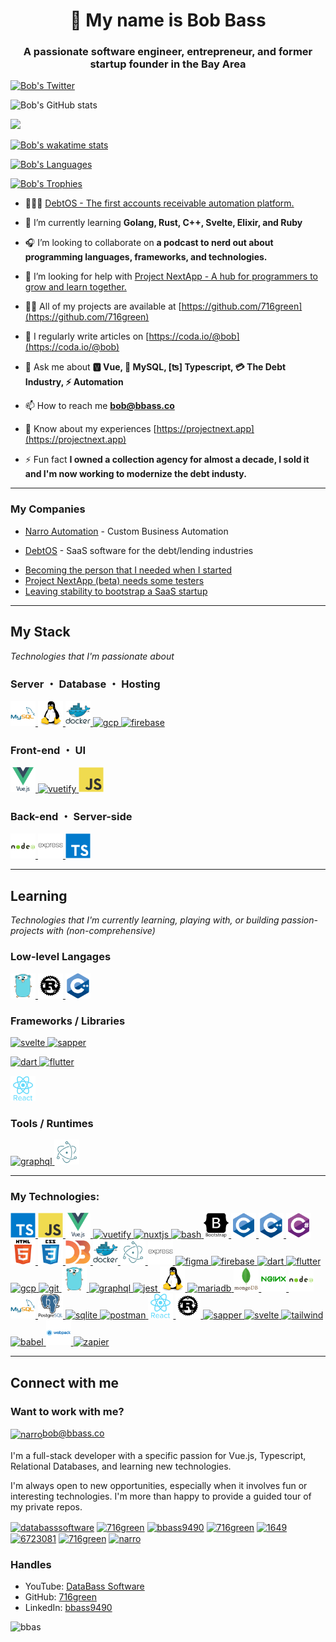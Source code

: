 <h1 align="center">👋 My name is Bob Bass</h1>

<h3 align="center">A passionate software engineer, entrepreneur, and former startup founder in the Bay Area</h3>

[![Bob's Twitter](https://img.shields.io/twitter/follow/bobdotjs?logo=twitter&style=for-the-badge)](https://twitter.com/bobdotjs)

![Bob's GitHub stats](https://github-readme-stats.vercel.app/api?username=716green&show_icons=true&theme=radical)

[![](https://github-readme-streak-stats.herokuapp.com/?user=716green&theme=radical)](https://github.com/716green)

[![Bob's wakatime stats](https://github-readme-stats.vercel.app/api/wakatime?username=DataBass&theme=radical)](https://github.com/716green/github-readme-stats)

[![Bob's Languages](https://github-readme-stats.vercel.app/api/top-langs?username=716green&show_icons=true&locale=en&theme=radical)](https://github.com/716green)

[![Bob's Trophies](https://github-profile-trophy.vercel.app/?username=716green&theme=darkhub&column=4&margin-w=5&margin-h=5)](https://github.com/ryo-ma/github-profile-trophy)

- 👨🏻‍💻 [DebtOS - The first accounts receivable automation platform.](https://DebtCollect.io)

- 🌱 I’m currently learning **Golang, Rust, C++, Svelte, Elixir, and Ruby**

- 🎧 I’m looking to collaborate on **a podcast to nerd out about programming languages, frameworks, and technologies.**

- 🤝 I’m looking for help with [Project NextApp - A hub for programmers to grow and learn together.](https://ProjectNext.app)

- 👨‍💻 All of my projects are available at [https://github.com/716green](https://github.com/716green)

- 📝 I regularly write articles on [https://coda.io/@bob](https://coda.io/@bob)

- 💬 Ask me about **🆅 Vue, 🐬 MySQL, [ʦ] Typescript, 💳 The Debt Industry, ⚡️ Automation**

- 📫 How to reach me **bob@bbass.co**

- 📄 Know about my experiences [https://projectnext.app](https://projectnext.app)

- ⚡ Fun fact **I owned a collection agency for almost a decade, I sold it and I'm now working to modernize the debt industy.**

---

### My Companies

- <a href="https://narro.app">Narro Automation</a> - Custom Business Automation

- <a href="https://debtcollect.io">DebtOS</a> -
  SaaS software for the debt/lending industries

<!--
### Blogs posts
todo: create RSS feed
https://rahuldkjain.github.io/gh-profile-readme-generator/addons#popular-sources
-->

<!-- BLOG-POST-LIST:START -->
- [Becoming the person that I needed when I started](https://dev.to/716green/becoming-the-person-that-i-needed-when-i-started-29jn)
- [Project NextApp &lpar;beta&rpar; needs some testers](https://dev.to/716green/project-nextapp-beta-needs-some-testers-3fm6)
- [Leaving stability to bootstrap a SaaS startup](https://dev.to/716green/leaving-stability-to-bootstrap-a-saas-startup-175p)
<!-- BLOG-POST-LIST:END -->

---

## My Stack

_Technologies that I'm passionate about_

### Server ・ Database ・ Hosting

<a href="https://www.mysql.com/" target="_blank"> <img src="https://raw.githubusercontent.com/devicons/devicon/master/icons/mysql/mysql-original-wordmark.svg" alt="mysql" width="40" height="40"/> </a> <a href="https://www.linux.org/" target="_blank"> <img src="https://raw.githubusercontent.com/devicons/devicon/master/icons/linux/linux-original.svg" alt="linux" width="40" height="40"/> </a> <a href="https://www.docker.com/" target="_blank"> <img src="https://raw.githubusercontent.com/devicons/devicon/master/icons/docker/docker-original-wordmark.svg" alt="docker" width="40" height="40"/> </a> <a href="https://cloud.google.com" target="_blank"> <img src="https://www.vectorlogo.zone/logos/google_cloud/google_cloud-icon.svg" alt="gcp" width="40" height="40"/> </a> <a href="https://firebase.google.com/" target="_blank"> <img src="https://www.vectorlogo.zone/logos/firebase/firebase-icon.svg" alt="firebase" width="40" height="40"/> </a>

### Front-end ・ UI

<a href="https://vuejs.org/" target="_blank"> <img src="https://raw.githubusercontent.com/devicons/devicon/master/icons/vuejs/vuejs-original-wordmark.svg" alt="vuejs" width="40" height="40"/> </a> <a href="https://vuetifyjs.com/en/" target="_blank"> <img src="https://bestofjs.org/logos/vuetify.svg" alt="vuetify" width="40" height="40"/> </a> <a href="https://developer.mozilla.org/en-US/docs/Web/JavaScript" target="_blank"> <img src="https://raw.githubusercontent.com/devicons/devicon/master/icons/javascript/javascript-original.svg" alt="javascript" width="40" height="40"/> </a>

### Back-end ・ Server-side

<a href="https://nodejs.org" target="_blank"> <img src="https://raw.githubusercontent.com/devicons/devicon/master/icons/nodejs/nodejs-original-wordmark.svg" alt="nodejs" width="40" height="40"/> </a> <a href="https://expressjs.com" target="_blank"> <img src="https://raw.githubusercontent.com/devicons/devicon/master/icons/express/express-original-wordmark.svg" alt="express" width="40" height="40"/> </a> <a href="https://www.typescriptlang.org/" target="_blank"> <img src="https://raw.githubusercontent.com/devicons/devicon/master/icons/typescript/typescript-original.svg" alt="typescript" width="40" height="40"/> </a>

---

## Learning

_Technologies that I'm currently learning, playing with, or building passion-projects with (non-comprehensive)_

### Low-level Langages

<a href="https://www.w3schools.com/cs/" target="_blank"> <a href="https://golang.org" target="_blank"> <img src="https://raw.githubusercontent.com/devicons/devicon/master/icons/go/go-original.svg" alt="go" width="40" height="40"/> </a> <a href="https://www.rust-lang.org" target="_blank"> <img src="https://raw.githubusercontent.com/devicons/devicon/master/icons/rust/rust-plain.svg" alt="rust" width="40" height="40"/> </a> <img src="https://raw.githubusercontent.com/devicons/devicon/master/icons/cplusplus/cplusplus-original.svg" alt="cplusplus" width="40" height="40"/> </a>

### Frameworks / Libraries

<a href="https://svelte.dev" target="_blank"> <img src="https://upload.wikimedia.org/wikipedia/commons/1/1b/Svelte_Logo.svg" alt="svelte" width="40" height="40"/> </a> <a href="https://sapper.svelte.dev/" target="_blank"> <img src="https://raw.githubusercontent.com/bestofjs/bestofjs-webui/master/public/logos/sapper.svg" alt="sapper" width="40" height="40"/> </a> <a href="https://tailwindcss.com/" target="_blank">

<a href="https://dart.dev" target="_blank"> <img src="https://www.vectorlogo.zone/logos/dartlang/dartlang-icon.svg" alt="dart" width="40" height="40"/> </a> <a href="https://flutter.dev" target="_blank"> <img src="https://www.vectorlogo.zone/logos/flutterio/flutterio-icon.svg" alt="flutter" width="40" height="40"/> </a>

<a href="https://reactjs.org/" target="_blank"> <img src="https://raw.githubusercontent.com/devicons/devicon/master/icons/react/react-original-wordmark.svg" alt="react" width="40" height="40"/> </a>

### Tools / Runtimes

<a href="https://graphql.org" target="_blank"> <img src="https://www.vectorlogo.zone/logos/graphql/graphql-icon.svg" alt="graphql" width="40" height="40"/> </a><a href="https://www.electronjs.org" target="_blank"> <img src="https://raw.githubusercontent.com/devicons/devicon/master/icons/electron/electron-original.svg" alt="electron" width="40" height="40"/> </a>

---

### My Technologies:

<p align="left"> <a href="https://www.typescriptlang.org/" target="_blank"> <img src="https://raw.githubusercontent.com/devicons/devicon/master/icons/typescript/typescript-original.svg" alt="typescript" width="40" height="40"/> </a>  <a href="https://developer.mozilla.org/en-US/docs/Web/JavaScript" target="_blank"> <img src="https://raw.githubusercontent.com/devicons/devicon/master/icons/javascript/javascript-original.svg" alt="javascript" width="40" height="40"/> </a> <a href="https://vuejs.org/" target="_blank"> <img src="https://raw.githubusercontent.com/devicons/devicon/master/icons/vuejs/vuejs-original-wordmark.svg" alt="vuejs" width="40" height="40"/> </a> <a href="https://vuetifyjs.com/en/" target="_blank"> <img src="https://bestofjs.org/logos/vuetify.svg" alt="vuetify" width="40" height="40"/> </a> <a href="https://nuxtjs.org/" target="_blank"> <img src="https://www.vectorlogo.zone/logos/nuxtjs/nuxtjs-icon.svg" alt="nuxtjs" width="40" height="40"/> </a>  <a href="https://www.gnu.org/software/bash/" target="_blank"> <img src="https://www.vectorlogo.zone/logos/gnu_bash/gnu_bash-icon.svg" alt="bash" width="40" height="40"/> </a> <a href="https://getbootstrap.com" target="_blank"> <img src="https://raw.githubusercontent.com/devicons/devicon/master/icons/bootstrap/bootstrap-plain-wordmark.svg" alt="bootstrap" width="40" height="40"/> </a> <a href="https://www.cprogramming.com/" target="_blank"> <img src="https://raw.githubusercontent.com/devicons/devicon/master/icons/c/c-original.svg" alt="c" width="40" height="40"/> </a> <a href="https://www.w3schools.com/cpp/" target="_blank"> <img src="https://raw.githubusercontent.com/devicons/devicon/master/icons/cplusplus/cplusplus-original.svg" alt="cplusplus" width="40" height="40"/> </a> <a href="https://www.w3schools.com/cs/" target="_blank"> <img src="https://raw.githubusercontent.com/devicons/devicon/master/icons/csharp/csharp-original.svg" alt="csharp" width="40" height="40"/> </a> <a href="https://www.w3.org/html/" target="_blank"> <img src="https://raw.githubusercontent.com/devicons/devicon/master/icons/html5/html5-original-wordmark.svg" alt="html5" width="40" height="40"/> </a> <a href="https://www.w3schools.com/css/" target="_blank"> <img src="https://raw.githubusercontent.com/devicons/devicon/master/icons/css3/css3-original-wordmark.svg" alt="css3" width="40" height="40"/> </a> <a href="https://d3js.org/" target="_blank"> <img src="https://raw.githubusercontent.com/devicons/devicon/master/icons/d3js/d3js-original.svg" alt="d3js" width="40" height="40"/> </a> <a href="https://www.docker.com/" target="_blank"> <img src="https://raw.githubusercontent.com/devicons/devicon/master/icons/docker/docker-original-wordmark.svg" alt="docker" width="40" height="40"/> </a> <a href="https://www.electronjs.org" target="_blank"> <img src="https://raw.githubusercontent.com/devicons/devicon/master/icons/electron/electron-original.svg" alt="electron" width="40" height="40"/> </a> <a href="https://expressjs.com" target="_blank"> <img src="https://raw.githubusercontent.com/devicons/devicon/master/icons/express/express-original-wordmark.svg" alt="express" width="40" height="40"/> </a> <a href="https://www.figma.com/" target="_blank"> <img src="https://www.vectorlogo.zone/logos/figma/figma-icon.svg" alt="figma" width="40" height="40"/> </a> <a href="https://firebase.google.com/" target="_blank"> <img src="https://www.vectorlogo.zone/logos/firebase/firebase-icon.svg" alt="firebase" width="40" height="40"/> </a> <a href="https://dart.dev" target="_blank"> <img src="https://www.vectorlogo.zone/logos/dartlang/dartlang-icon.svg" alt="dart" width="40" height="40"/> </a>  <a href="https://flutter.dev" target="_blank"> <img src="https://www.vectorlogo.zone/logos/flutterio/flutterio-icon.svg" alt="flutter" width="40" height="40"/> </a> <a href="https://cloud.google.com" target="_blank"> <img src="https://www.vectorlogo.zone/logos/google_cloud/google_cloud-icon.svg" alt="gcp" width="40" height="40"/> </a> <a href="https://git-scm.com/" target="_blank"> <img src="https://www.vectorlogo.zone/logos/git-scm/git-scm-icon.svg" alt="git" width="40" height="40"/> </a> <a href="https://golang.org" target="_blank"> <img src="https://raw.githubusercontent.com/devicons/devicon/master/icons/go/go-original.svg" alt="go" width="40" height="40"/> </a> <a href="https://graphql.org" target="_blank"> <img src="https://www.vectorlogo.zone/logos/graphql/graphql-icon.svg" alt="graphql" width="40" height="40"/> </a>  <a href="https://jestjs.io" target="_blank"> <img src="https://www.vectorlogo.zone/logos/jestjsio/jestjsio-icon.svg" alt="jest" width="40" height="40"/> </a> <a href="https://www.linux.org/" target="_blank"> <img src="https://raw.githubusercontent.com/devicons/devicon/master/icons/linux/linux-original.svg" alt="linux" width="40" height="40"/> </a> <a href="https://mariadb.org/" target="_blank"> <img src="https://www.vectorlogo.zone/logos/mariadb/mariadb-icon.svg" alt="mariadb" width="40" height="40"/> </a> <a href="https://www.mongodb.com/" target="_blank"> <img src="https://raw.githubusercontent.com/devicons/devicon/master/icons/mongodb/mongodb-original-wordmark.svg" alt="mongodb" width="40" height="40"/> </a>  <a href="https://www.nginx.com" target="_blank"> <img src="https://raw.githubusercontent.com/devicons/devicon/master/icons/nginx/nginx-original.svg" alt="nginx" width="40" height="40"/> </a> <a href="https://nodejs.org" target="_blank"> <img src="https://raw.githubusercontent.com/devicons/devicon/master/icons/nodejs/nodejs-original-wordmark.svg" alt="nodejs" width="40" height="40"/> </a> <a href="https://www.mysql.com/" target="_blank"> <img src="https://raw.githubusercontent.com/devicons/devicon/master/icons/mysql/mysql-original-wordmark.svg" alt="mysql" width="40" height="40"/> </a> <a href="https://www.postgresql.org" target="_blank"> <img src="https://raw.githubusercontent.com/devicons/devicon/master/icons/postgresql/postgresql-original-wordmark.svg" alt="postgresql" width="40" height="40"/> </a> <a href="https://www.sqlite.org/" target="_blank"> <img src="https://www.vectorlogo.zone/logos/sqlite/sqlite-icon.svg" alt="sqlite" width="40" height="40"/> </a>  <a href="https://postman.com" target="_blank"> <img src="https://www.vectorlogo.zone/logos/getpostman/getpostman-icon.svg" alt="postman" width="40" height="40"/> </a> <a href="https://reactjs.org/" target="_blank"> <img src="https://raw.githubusercontent.com/devicons/devicon/master/icons/react/react-original-wordmark.svg" alt="react" width="40" height="40"/> </a> <a href="https://www.rust-lang.org" target="_blank"> <img src="https://raw.githubusercontent.com/devicons/devicon/master/icons/rust/rust-plain.svg" alt="rust" width="40" height="40"/> </a> <a href="https://sapper.svelte.dev/" target="_blank"> <img src="https://raw.githubusercontent.com/bestofjs/bestofjs-webui/master/public/logos/sapper.svg" alt="sapper" width="40" height="40"/> </a> <a href="https://svelte.dev" target="_blank"> <img src="https://upload.wikimedia.org/wikipedia/commons/1/1b/Svelte_Logo.svg" alt="svelte" width="40" height="40"/> </a> <a href="https://tailwindcss.com/" target="_blank"> <img src="https://www.vectorlogo.zone/logos/tailwindcss/tailwindcss-icon.svg" alt="tailwind" width="40" height="40"/> </a> <a href="https://babeljs.io/" target="_blank"> <img src="https://www.vectorlogo.zone/logos/babeljs/babeljs-icon.svg" alt="babel" width="40" height="40"/> </a> <a href="https://webpack.js.org" target="_blank"> <img src="https://raw.githubusercontent.com/devicons/devicon/d00d0969292a6569d45b06d3f350f463a0107b0d/icons/webpack/webpack-original-wordmark.svg" alt="webpack" width="40" height="40"/> </a> <a href="https://zapier.com" target="_blank"> <img src="https://www.vectorlogo.zone/logos/zapier/zapier-icon.svg" alt="zapier" width="40" height="40"/> </a> </p>

---

## Connect with me

### Want to work with me?

<a href="mailto:bob@bbass.co" target="blank"><img align="center" src="https://cdn.jsdelivr.net/npm/simple-icons@3.0.1/icons/gmail.svg" alt="narro" height="30" width="40" />bob@bbass.co</a><br><br>
I'm a full-stack developer with a specific passion for Vue.js, Typescript, Relational Databases, and learning new technologies.

I'm always open to new opportunities, especially when it involves fun or interesting technologies. I'm more than happy to provide a guided tour of my private repos.

<p align="left">

<a href="https://www.youtube.com/c/databasssoftware" target="blank"><img align="center" src="https://cdn.jsdelivr.net/npm/simple-icons@3.0.1/icons/youtube.svg" alt="databasssoftware" height="30" width="40" /></a>
<a href="https://twitter.com/716green" target="blank"><img align="center" src="https://cdn.jsdelivr.net/npm/simple-icons@3.0.1/icons/twitter.svg" alt="716green" height="30" width="40" /></a>
<a href="https://linkedin.com/in/bbass9490" target="blank"><img align="center" src="https://cdn.jsdelivr.net/npm/simple-icons@3.0.1/icons/linkedin.svg" alt="bbass9490" height="30" width="40" /></a>
<a href="https://dev.to/716green" target="blank"><img align="center" src="https://cdn.jsdelivr.net/npm/simple-icons@3.0.1/icons/dev-dot-to.svg" alt="716green" height="30" width="40" /></a>
<a href="https://discord.gg/1649" target="blank"><img align="center" src="https://cdn.jsdelivr.net/npm/simple-icons@3.0.1/icons/discord.svg" alt="1649" height="30" width="40" /></a>
<a href="https://stackoverflow.com/users/6723081" target="blank"><img align="center" src="https://cdn.jsdelivr.net/npm/simple-icons@3.0.1/icons/stackoverflow.svg" alt="6723081" height="30" width="40" /></a>
<a href="https://codesandbox.com/716green" target="blank"><img align="center" src="https://cdn.jsdelivr.net/npm/simple-icons@3.0.1/icons/codesandbox.svg" alt="716green" height="30" width="40" /></a>
<a href="https://codepen.io/narro" target="blank"><img align="center" src="https://cdn.jsdelivr.net/npm/simple-icons@3.0.1/icons/codepen.svg" alt="narro" height="30" width="40" /></a>

### Handles

- YouTube: <a href="https://www.youtube.com/@bobDotJS">DataBass Software</a>
- GitHub: <a href="https://github.com/716green">716green</a>
- LinkedIn: <a href="https://linkedin.com/in/bbass9490">bbass9490</a>

</p>

<p><a href="https://www.buymeacoffee.com/bbas"> <img align="left" src="https://cdn.buymeacoffee.com/buttons/v2/default-yellow.png" height="50" width="210" alt="bbas" /></a></p>
